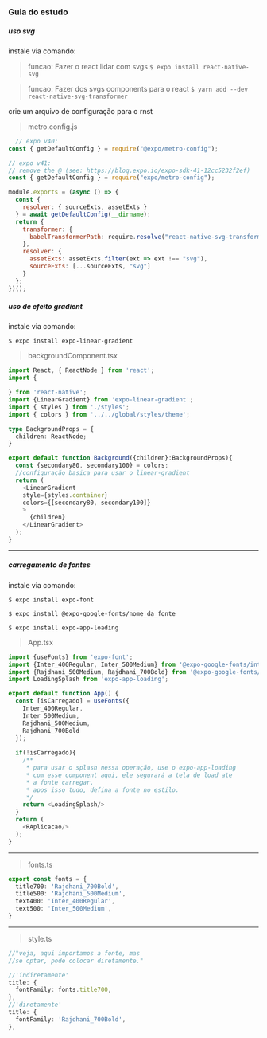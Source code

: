 ### Guia do estudo

##### uso svg
instale via comando:
> funcao: Fazer o react lidar com svgs
`$ expo install react-native-svg`

> funcao: Fazer dos svgs components para o react
`$ yarn add --dev react-native-svg-transformer`

crie um arquivo de configuração para o rnst
> metro.config.js
```js
  // expo v40:
const { getDefaultConfig } = require("@expo/metro-config");

// expo v41: 
// remove the @ (see: https://blog.expo.io/expo-sdk-41-12cc5232f2ef)
const { getDefaultConfig } = require("expo/metro-config");

module.exports = (async () => {
  const {
    resolver: { sourceExts, assetExts }
  } = await getDefaultConfig(__dirname);
  return {
    transformer: {
      babelTransformerPath: require.resolve("react-native-svg-transformer")
    },
    resolver: {
      assetExts: assetExts.filter(ext => ext !== "svg"),
      sourceExts: [...sourceExts, "svg"]
    }
  };
})();
```

##### uso de efeito gradient
instale via comando:

`$ expo install expo-linear-gradient` 

> backgroundComponent.tsx

```ts
import React, { ReactNode } from 'react';
import {

} from 'react-native';
import {LinearGradient} from 'expo-linear-gradient';
import { styles } from './styles';
import { colors } from '../../global/styles/theme';

type BackgroundProps = {
  children: ReactNode;
}

export default function Background({children}:BackgroundProps){
  const {secondary80, secondary100} = colors;
  //configuração basica para usar o linear-gradient
  return (
    <LinearGradient
    style={styles.container}
    colors={[secondary80, secondary100]}
    >
      {children}
    </LinearGradient>
  );
}
```

---
##### carregamento de fontes
instale via comando:

`$ expo install expo-font`

`$ expo install @expo-google-fonts/nome_da_fonte`

`$ expo install expo-app-loading`
> App.tsx

```ts
import {useFonts} from 'expo-font';
import {Inter_400Regular, Inter_500Medium} from '@expo-google-fonts/inter';
import {Rajdhani_500Medium, Rajdhani_700Bold} from '@expo-google-fonts/rajdhani';
import LoadingSplash from 'expo-app-loading';

export default function App() {
  const [isCarregado] = useFonts({
    Inter_400Regular,
    Inter_500Medium,
    Rajdhani_500Medium, 
    Rajdhani_700Bold
  });
  
  if(!isCarregado){
    /**
     * para usar o splash nessa operação, use o expo-app-loading
     * com esse component aqui, ele segurará a tela de load ate
     * a fonte carregar.
     * apos isso tudo, defina a fonte no estilo.
     */
    return <LoadingSplash/>
  }
  return (
    <RAplicacao/>
  );
}
```
---
>fonts.ts
```ts
export const fonts = {
  title700: 'Rajdhani_700Bold',
  title500: 'Rajdhani_500Medium',
  text400: 'Inter_400Regular',
  text500: 'Inter_500Medium',
}
```
---
> style.ts
```ts
//"veja, aqui importamos a fonte, mas
//se optar, pode colocar diretamente."

//'indiretamente'
title: {
  fontFamily: fonts.title700,
},
//'diretamente'
title: {
  fontFamily: 'Rajdhani_700Bold',
},
```